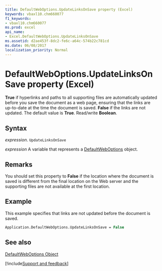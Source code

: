 ```yaml
---
title: DefaultWebOptions.UpdateLinksOnSave property (Excel)
keywords: vbaxl10.chm660077
f1_keywords:
- vbaxl10.chm660077
ms.prod: excel
api_name:
- Excel.DefaultWebOptions.UpdateLinksOnSave
ms.assetid: d2ae453f-8dc2-fe6c-a64c-574b22c781cd
ms.date: 06/08/2017
localization_priority: Normal
---
```



# DefaultWebOptions.UpdateLinksOnSave property (Excel)

 **True** if hyperlinks and paths to all supporting files are automatically updated before you save the document as a web page, ensuring that the links are up-to-date at the time the document is saved. **False** if the links are not updated. The default value is **True**. Read/write **Boolean**.


## Syntax

_expression_. `UpdateLinksOnSave`

_expression_ A variable that represents a [DefaultWebOptions](Excel.DefaultWebOptions.md) object.


## Remarks

You should set this property to  **False** if the location where the document is saved is different from the final location on the Web server and the supporting files are not available at the first location.


## Example

This example specifies that links are not updated before the document is saved.


```vb
Application.DefaultWebOptions.UpdateLinksOnSave = False
```


## See also


[DefaultWebOptions Object](Excel.DefaultWebOptions.md)

[!include[Support and feedback](~/includes/feedback-boilerplate.md)]